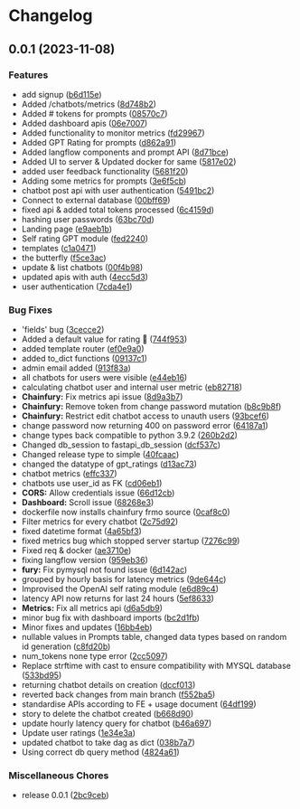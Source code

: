 # Changelog

## 0.0.1 (2023-11-08)


### Features

* add signup ([b6d115e](https://github.com/NimbleBoxAI/ChainFury/commit/b6d115eea608a1cb8b4ecc7016be9a4333b680e0))
* Added /chatbots/metrics ([8d748b2](https://github.com/NimbleBoxAI/ChainFury/commit/8d748b24047c5dfbcf04f72de996f65bde0498a5))
* Added # tokens for prompts ([08570c7](https://github.com/NimbleBoxAI/ChainFury/commit/08570c787501ccc02188fa41b2e85ac777dc6bad))
* Added dashboard apis ([06e7007](https://github.com/NimbleBoxAI/ChainFury/commit/06e700780d528f43317cdc07bf98082916e1a288))
* Added functionality to monitor metrics ([fd29967](https://github.com/NimbleBoxAI/ChainFury/commit/fd299672e65429be32b596f69dd95fa0abf2bcd1))
* Added GPT Rating for prompts ([d862a91](https://github.com/NimbleBoxAI/ChainFury/commit/d862a91548753f14bb401a0f1b59f5d25fcc5e87))
* Added langflow components and prompt API ([8d71bce](https://github.com/NimbleBoxAI/ChainFury/commit/8d71bceb41e32db6b3e4c1cd557d978f929f3bc5))
* Added UI to server & Updated docker for same ([5817e02](https://github.com/NimbleBoxAI/ChainFury/commit/5817e02a05796d824941eca0caf36107696ec440))
* added user feedback functionality ([5681f20](https://github.com/NimbleBoxAI/ChainFury/commit/5681f20b755fbc193010506a9d37ba687724abb4))
* Adding some metrics for prompts ([3e6f5cb](https://github.com/NimbleBoxAI/ChainFury/commit/3e6f5cbedcc86d461b1e9e0b4fd89ce6687fa679))
* chatbot post api with user authentication ([5491bc2](https://github.com/NimbleBoxAI/ChainFury/commit/5491bc2bbc6d5ecaffb7df585a024c79bb932b0d))
* Connect to external database ([00bff69](https://github.com/NimbleBoxAI/ChainFury/commit/00bff698608fe01a68763f7d47797a8d18ea5cb3))
* fixed api & added total tokens processed ([6c4159d](https://github.com/NimbleBoxAI/ChainFury/commit/6c4159d0439bee55146bb4a4c5756a028f1535d8))
* hashing user passwords ([63bc70d](https://github.com/NimbleBoxAI/ChainFury/commit/63bc70d8dcf9b75b9d5f7cb25e5d75d491a610ad))
* Landing page ([e9aeb1b](https://github.com/NimbleBoxAI/ChainFury/commit/e9aeb1b9551ae9d6a467bedbb61434a78791b58e))
* Self rating GPT module ([fed2240](https://github.com/NimbleBoxAI/ChainFury/commit/fed224082c4d863de03135ad8933a504d83b5a4f))
* templates ([c1a0471](https://github.com/NimbleBoxAI/ChainFury/commit/c1a047134ae42f6d4faf8ba03aad67c29234c7ec))
* the butterfly ([f5ce3ac](https://github.com/NimbleBoxAI/ChainFury/commit/f5ce3ac71b728c8b0b9bafbedfdf0029ebac4171))
* update & list chatbots ([00f4b98](https://github.com/NimbleBoxAI/ChainFury/commit/00f4b9841c6947a6ce47e0cbf6b0248247dbe692))
* updated apis with auth ([4ecc5d3](https://github.com/NimbleBoxAI/ChainFury/commit/4ecc5d3b022d5b893a2dcd36e0c2caef218d19c4))
* user authentication ([7cda4e1](https://github.com/NimbleBoxAI/ChainFury/commit/7cda4e1363db5933c588b03c688e7687798fb083))


### Bug Fixes

* 'fields' bug ([3cecce2](https://github.com/NimbleBoxAI/ChainFury/commit/3cecce244d5c6e6a98d2e1627c29f234067f88c3))
* Added a default value for rating 🌟 ([744f953](https://github.com/NimbleBoxAI/ChainFury/commit/744f953353668981da6da6164266fbcdf0625f5c))
* added template router ([ef0e9a0](https://github.com/NimbleBoxAI/ChainFury/commit/ef0e9a03b447f03c622982caf11c3d0859b8d3a2))
* added to_dict functions ([09137c1](https://github.com/NimbleBoxAI/ChainFury/commit/09137c1e533f5876c7f73688266f207aaf8ae53c))
* admin email added ([913f83a](https://github.com/NimbleBoxAI/ChainFury/commit/913f83adef4866b64d35c057b5227a32b34a3563))
* all chatbots for users were visible ([e44eb16](https://github.com/NimbleBoxAI/ChainFury/commit/e44eb16fce32a45251bc9f034d97493a66fc1a97))
* calculating chatbot user and internal user metric ([eb82718](https://github.com/NimbleBoxAI/ChainFury/commit/eb82718f31c3dc593b1c1ece5f8be9c378d8f240))
* **Chainfury:** Fix metrics api issue ([8d9a3b7](https://github.com/NimbleBoxAI/ChainFury/commit/8d9a3b7e4bf7d135ea5ec3587c14cd0cb339e9e9))
* **Chainfury:** Remove token from change password mutation ([b8c9b8f](https://github.com/NimbleBoxAI/ChainFury/commit/b8c9b8f2795af2c4f33d9a8f8f96293c1c2ed2e4))
* **Chainfury:** Restrict edit chatbot access to unauth users ([93bcef6](https://github.com/NimbleBoxAI/ChainFury/commit/93bcef697858e360e745c3fa1e3140355ec67b4f))
* change password now returning 400 on password error ([64187a1](https://github.com/NimbleBoxAI/ChainFury/commit/64187a10f69805096fb517026590e1eac90d14f2))
* change types back compatible to python 3.9.2 ([260b2d2](https://github.com/NimbleBoxAI/ChainFury/commit/260b2d232baf4d9eba563d82ab44efca1f9c70bc))
* Changed db_session to fastapi_db_session ([dcf537c](https://github.com/NimbleBoxAI/ChainFury/commit/dcf537c08edc8cd5fc6b527cb5984eb983b1241c))
* Changed release type to simple ([40fcaac](https://github.com/NimbleBoxAI/ChainFury/commit/40fcaac383ffb6280d36a566490b1058cf8557a3))
* changed the datatype of gpt_ratings ([d13ac73](https://github.com/NimbleBoxAI/ChainFury/commit/d13ac733903079c005068adbbee8f3a3d76dc96b))
* chatbot metrics ([effc337](https://github.com/NimbleBoxAI/ChainFury/commit/effc33733d6af56f720cca1c1bf07727f52e54ac))
* chatbots use user_id as FK ([cd06eb1](https://github.com/NimbleBoxAI/ChainFury/commit/cd06eb1e128d1945b0480d17d6d95d073dfc0c11))
* **CORS:** Allow credentials issue ([66d12cb](https://github.com/NimbleBoxAI/ChainFury/commit/66d12cb98537907b32d9830954aeb19e8f37a310))
* **Dashboard:** Scroll issue ([68268e3](https://github.com/NimbleBoxAI/ChainFury/commit/68268e3cd55ad1e28c3586635a55c0e8429cbf68))
* dockerfile now installs chainfury frmo source ([0caf8c0](https://github.com/NimbleBoxAI/ChainFury/commit/0caf8c08d021521b368100344faff7a2e9bb1a1c))
* Filter metrics for every chatbot ([2c75d92](https://github.com/NimbleBoxAI/ChainFury/commit/2c75d929cc378f6a77e71f5198d31d34e241d034))
* fixed datetime format ([4a65bf3](https://github.com/NimbleBoxAI/ChainFury/commit/4a65bf31238d8ecf59dc4c6d3fbdad0f129ddfed))
* fixed metrics bug which stopped server startup ([7276c99](https://github.com/NimbleBoxAI/ChainFury/commit/7276c99dd9f65a19b3f44617426f687ba0f55192))
* Fixed req & docker ([ae3710e](https://github.com/NimbleBoxAI/ChainFury/commit/ae3710e210dc5d5f42ae4a36718d2001bd24ceb1))
* fixing langflow version ([959eb36](https://github.com/NimbleBoxAI/ChainFury/commit/959eb367983eecd4481c6d6c26ef1031e6558408))
* **fury:** Fix pymysql not found issue ([6d142ac](https://github.com/NimbleBoxAI/ChainFury/commit/6d142acbff8b4d5a4439d7d491c5584b5a930d9e))
* grouped by hourly basis for latency metrics ([9de644c](https://github.com/NimbleBoxAI/ChainFury/commit/9de644cee14cd074a2eb714c2e02f2e6ae964a24))
* Improvised the OpenAI self rating module ([e6d89c4](https://github.com/NimbleBoxAI/ChainFury/commit/e6d89c4f35ff006a48ca50c6d6f68972f00b5747))
* latency API now returns for last 24 hours ([5ef8633](https://github.com/NimbleBoxAI/ChainFury/commit/5ef86333df51d11201d565533f10a1cdc407d9cf))
* **Metrics:** Fix all metrics api ([d6a5db9](https://github.com/NimbleBoxAI/ChainFury/commit/d6a5db9ea8c6a74398905c0db4c334d839826970))
* minor bug fix with dashboard imports ([bc2d1fb](https://github.com/NimbleBoxAI/ChainFury/commit/bc2d1fb785283e1d973bada851d88e9db9287927))
* Minor fixes and updates ([16bb4eb](https://github.com/NimbleBoxAI/ChainFury/commit/16bb4eb210b70b82ea2818195504e1378a6a7e57))
* nullable values in Prompts table, changed data types based on random id generation ([c8fd20b](https://github.com/NimbleBoxAI/ChainFury/commit/c8fd20b22c40e77706940abb6eb63ab35970d0af))
* num_tokens none type error ([2cc5097](https://github.com/NimbleBoxAI/ChainFury/commit/2cc509782a237f0953ae5c4fb2ee045bb3b16559))
* Replace strftime with cast to ensure compatibility with MYSQL database ([533bd95](https://github.com/NimbleBoxAI/ChainFury/commit/533bd95e799c878c83fa152d0be16503367db810))
* returning chatbot details on creation ([dccf013](https://github.com/NimbleBoxAI/ChainFury/commit/dccf0131ef08e7f610438b29a2cc05130ded4db3))
* reverted back changes from main branch ([f552ba5](https://github.com/NimbleBoxAI/ChainFury/commit/f552ba5c97caf864e4a5e65164b1588d707cebf9))
* standardise APIs according to FE + usage document ([64df199](https://github.com/NimbleBoxAI/ChainFury/commit/64df1993be1801e8d6bec445cd4a55e1781384eb))
* story to delete the chatbot created ([b668d90](https://github.com/NimbleBoxAI/ChainFury/commit/b668d906307595835f5867a497633405164835a1))
* update hourly latency query for chatbot ([b46a697](https://github.com/NimbleBoxAI/ChainFury/commit/b46a697c5c0358e02e179dde2e760f6d964c3c90))
* Update user ratings ([1e34e3a](https://github.com/NimbleBoxAI/ChainFury/commit/1e34e3accb64e26416a073dea5c8cad580586bb9))
* updated chatbot to take dag as dict ([038b7a7](https://github.com/NimbleBoxAI/ChainFury/commit/038b7a75d8d17b3dc8823e990b0a45faa49892b4))
* Using correct db query method ([4824a61](https://github.com/NimbleBoxAI/ChainFury/commit/4824a61f9205ce87c0176e9b41cfd17b73159366))


### Miscellaneous Chores

* release 0.0.1 ([2bc9ceb](https://github.com/NimbleBoxAI/ChainFury/commit/2bc9ceb3aceae54815eb6ba788bc760a335fd146))
